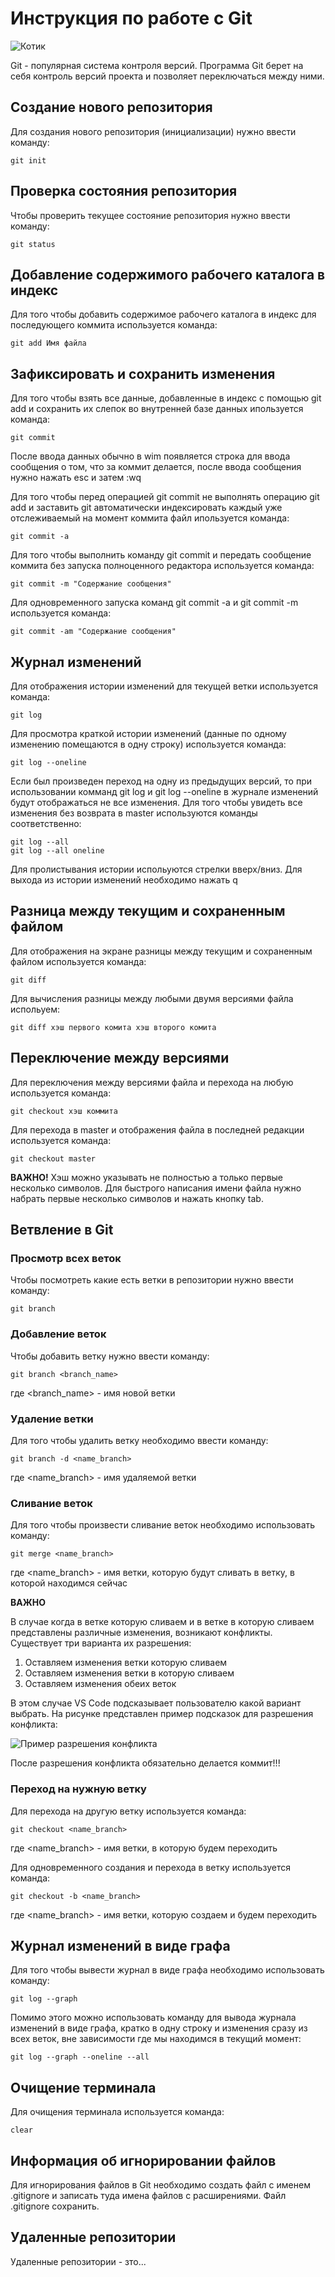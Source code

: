 # Инструкция по работе с Git

![Котик](cat.jpg)

Git - популярная система контроля версий. Программа Git берет на себя контроль версий проекта и позволяет переключаться между ними.

## Создание нового репозитория

Для создания нового репозитория (инициализации) нужно ввести команду:

    git init

## Проверка состояния репозитория

Чтобы проверить текущее состояние репозитория нужно ввести команду:

    git status

## Добавление содержимого рабочего каталога в индекс

Для того чтобы добавить содержимое рабочего каталога в индекс для последующего коммита используется команда:

    git add Имя файла

## Зафиксировать и сохранить изменения

Для того чтобы взять все данные, добавленные в индекс с помощью git add и сохранить их слепок во внутренней базе данных ипользуется команда:

    git commit

После ввода данных обычно в wim появляется строка для ввода сообщения о том, что за коммит делается, после ввода сообщения нужно нажать esc и затем :wq

Для того чтобы перед операцией git commit не выполнять операцию git add и заставить git автоматически индексировать каждый уже отслеживаемый на момент коммита файл ипользуется команда:

    git commit -a

Для того чтобы выполнить команду git commit и передать сообщение коммита без запуска полноценного редактора используется команда:

    git commit -m "Содержание сообщения"

Для одновременного запуска команд git commit -a и git commit -m используется команда:

    git commit -am "Содержание сообщения"

## Журнал изменений

Для отображения истории изменений для текущей ветки используется команда:

    git log

Для просмотра краткой истории изменений (данные по одному изменению помещаются в одну строку) используется команда:

    git log --oneline


Если был произведен переход на одну из предыдущих версий, то при использовании комманд git log и git log --oneline в журнале изменений будут отображаться не все изменения. Для того чтобы увидеть все изменения без возврата в master используются команды соответственно:

    git log --all
    git log --all oneline

Для пролистывания истории испольуются стрелки вверх/вниз. Для выхода из истории изменений необходимо нажать q

## Разница между текущим и сохраненным файлом

Для отображения на экране разницы между текущим и сохраненным файлом используется команда:

    git diff

Для вычисления разницы между любыми двумя версиями файла испольуем:

    git diff хэш первого комита хэш второго комита

## Переключение между версиями

Для переключения между версиями файла и перехода на любую используется команда:

    git checkout хэш коммита

Для перехода в master и отображения файла в последней редакции используется команда:

    git checkout master

**ВАЖНО!** Хэш можно указывать не полностью а только первые несколько символов. Для быстрого написания имени файла нужно набрать первые несколько символов и нажать кнопку tab.

## Ветвление в Git

### Просмотр всех веток

Чтобы посмотреть какие есть ветки в репозитории нужно ввести команду:

    git branch

### Добавление веток

Чтобы добавить ветку нужно ввести команду:

    git branch <branch_name>

где <branch_name> - имя новой ветки

### Удаление ветки

Для того чтобы удалить ветку необходимо ввести команду:

    git branch -d <name_branch>

где <name_branch> - имя удаляемой ветки

### Сливание веток

Для того чтобы произвести сливание веток необходимо использовать команду:

    git merge <name_branch>

где <name_branch> - имя ветки, которую будут сливать в ветку, в которой находимся сейчас

**ВАЖНО**

В случае когда в ветке которую сливаем и в ветке в которую сливаем представлены различные изменения, возникают конфликты. Существует три варианта их разрешения:

1. Оставляем изменения ветки которую сливаем
2. Оставляем изменения ветки в которую сливаем
3. Оставляем изменения обеих веток

В этом случае VS Code подсказывает пользователю какой вариант выбрать. На рисунке представлен пример подсказок для разрешения конфликта:

![Пример разрешения конфликта](conflict.jpg)

После разрешения конфликта обязательно делается коммит!!!

### Переход на нужную ветку

Для перехода на другую ветку используется команда:

    git checkout <name_branch>

где <name_branch> - имя ветки, в которую будем переходить

Для одновременного создания и перехода в ветку используется команда:

    git checkout -b <name_branch>

где <name_branch> - имя ветки, которую создаем и будем переходить

## Журнал изменений в виде графа

Для того чтобы вывести журнал в виде графа необходимо использовать команду:

    git log --graph

Помимо этого можно использовать команду для вывода журнала изменений в виде графа, кратко в одну строку и изменения сразу из всех веток, вне зависимости где мы находимся в текущий момент:

    git log --graph --oneline --all

## Очищение терминала

Для очищения терминала используется команда:

    clear

## Информация об игнорировании файлов

Для игнорирования файлов в Git необходимо создать файл с именем .gitignore и записать туда имена файлов с расширениями. Файл .gitignore сохранить.

## Удаленные репозитории

Удаленные репозитории - зто...
